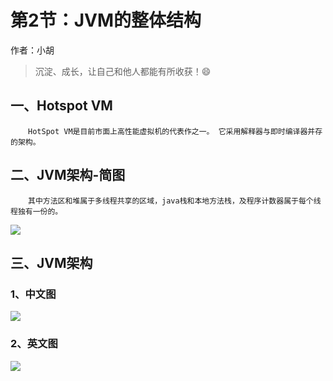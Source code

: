 # 第2节：JVM的整体结构

作者：小胡

>沉淀、成长，让自己和他人都能有所收获！😄

## 一、Hotspot VM

&emsp;&emsp;`HotSpot VM是目前市面上高性能虚拟机的代表作之一。 它采用解释器与即时编译器并存的架构。`

## 二、JVM架构-简图

&emsp;&emsp;`其中方法区和堆属于多线程共享的区域，java栈和本地方法栈，及程序计数器属于每个线程独有一份的。`

![](https://snow-hh.github.io/assets/img/jvm/2-01.png)

## 三、JVM架构
### 1、中文图
![](https://snow-hh.github.io/assets/img/jvm/2-02.png)
### 2、英文图
![](https://snow-hh.github.io/assets/img/jvm/2-03.png)

